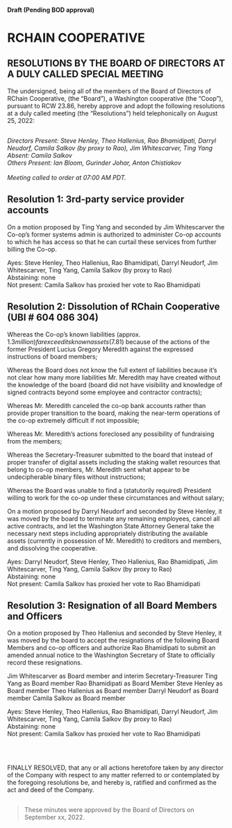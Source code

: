 #### Draft (Pending BOD approval)

##

# RCHAIN COOPERATIVE

## RESOLUTIONS BY THE BOARD OF DIRECTORS AT A DULY CALLED SPECIAL MEETING
The undersigned, being all of the members of the Board of Directors of RChain Cooperative, (the “Board”), a Washington cooperative (the “Coop”), pursuant to RCW 23.86, hereby approve and adopt the following resolutions at a duly called meeting (the “Resolutions”) held telephonically on August 25, 2022:

##

*Directors Present: Steve Henley, Theo Hallenius, Rao Bhamidipati, Darryl Neudorf, Camila Salkov (by proxy to Rao), Jim Whitescarver, Ting Yang* \
*Absent: Camila Salkov* \
*Others Present: Ian Bloom, Gurinder Johar, Anton Chistiakov* \
\
*Meeting called to order at 07:00 AM PDT.*

##

## Resolution 1: 3rd-party service provider accounts
On a motion proposed by Ting Yang and seconded by Jim Whitescarver the Co-op’s former systems admin is authorized to administer Co-op accounts to which he has access so that he can curtail these services from further billing the Co-op.

Ayes: Steve Henley, Theo Hallenius, Rao Bhamidipati, Darryl Neudorf, Jim Whitescarver, Ting Yang, Camila Salkov (by proxy to Rao) \
Abstaining: none \
Not present: Camila Salkov has proxied her vote to Rao Bhamidipati

## Resolution 2: Dissolution of RChain Cooperative (UBI # 604 086 304)
Whereas the Co-op’s known liabilities (approx. $1.3 million) far exceed its known assets ($7.81) because of the actions of the former President Lucius Gregory Meredith against the expressed instructions of board members; 

Whereas the Board does not know the full extent of liabilities because it’s not clear how many more liabilities Mr. Meredith may have created without the knowledge of the board (board did not have visibility and knowledge of signed contracts beyond some employee and contractor contracts);

Whereas Mr. Meredith canceled the co-op bank accounts rather than provide proper transition to the board, making the near-term operations of the co-op extremely difficult if not impossible;

Whereas Mr. Meredith’s actions foreclosed any possibility of fundraising from the members;

Whereas the Secretary-Treasurer submitted to the board that instead of proper transfer of digital assets including the staking wallet resources that belong to co-op members, Mr. Meredith sent what appear to be undecipherable binary files without instructions;

Whereas the Board was unable to find a (statutorily required) President willing to work for the co-op under these circumstances and without salary;

On a motion proposed by Darryl Neudorf and seconded by Steve Henley, it was moved by the board to terminate any remaining employees, cancel all active contracts, and let the Washington State Attorney General take the necessary next steps including appropriately distributing the available assets (currently in possession of Mr. Meredith) to creditors and members, and dissolving the cooperative.


Ayes: Darryl Neudorf, Steve Henley, Theo Hallenius, Rao Bhamidipati, Jim Whitescarver, Ting Yang, Camila Salkov (by proxy to Rao) \
Abstaining: none \
Not present: Camila Salkov has proxied her vote to Rao Bhamidipati

## Resolution 3: Resignation of all Board Members and Officers
On a motion proposed by Theo Hallenius and seconded by Steve Henley, it was moved by the board to accept the resignations of the following Board Members and co-op officers and authorize Rao Bhamidipati to submit an amended annual notice to the Washington Secretary of State to officially record these resignations.

Jim Whitescarver as Board member and interim Secretary-Treasurer
Ting Yang as Board member 
Rao Bhamidipati as Board Member
Steve Henley as Board member
Theo Hallenius as Board member
Darryl Neudorf as Board member
Camila Salkov as Board member


Ayes: Steve Henley, Theo Hallenius, Rao Bhamidipati, Darryl Neudorf, Jim Whitescarver, Ting Yang, Camila Salkov (by proxy to Rao) \
Abstaining: none \
Not present: Camila Salkov has proxied her vote to Rao Bhamidipati

<br>

##

FINALLY RESOLVED, that any or all actions heretofore taken by any director of the Company with respect to any matter referred to or contemplated by the foregoing resolutions be, and hereby is, ratified and confirmed as the act and deed of the Company.

##

>These minutes were approved by the Board of Directors on September xx, 2022.
